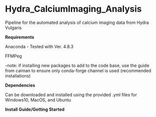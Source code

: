 # Hydra_CalciumImaging_Analysis
Pipeline for the automated analysis of calcium imaging data from Hydra Vulgaris

**Requirements**

Anaconda - Tested with Ver. 4.8.3

FFMPeg

-note: if installing new packages to add to the code base, use the guide from caiman to ensure only conda-forge channel is used (recommended installations)

**Dependencies**

Can be downloaded and installed using the provided .yml files for Windows10, MacOS, and Ubuntu

**Install Guide/Getting Started**
